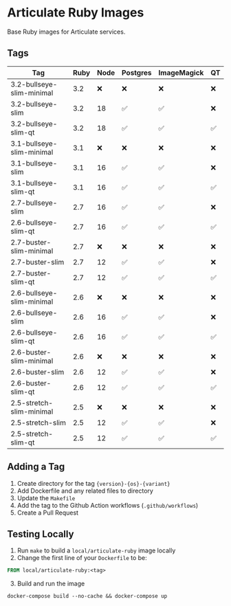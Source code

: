 # Articulate Ruby Images

Base Ruby images for Articulate services.

## Tags

| Tag                       | Ruby | Node | Postgres | ImageMagick | QT |
|---------------------------|------|------|----------|-------------|----|
| 3.2-bullseye-slim-minimal | 3.2  | ❌   | ❌       | ❌          | ❌ |
| 3.2-bullseye-slim         | 3.2  | 18   | ✅       | ✅          | ❌ |
| 3.2-bullseye-slim-qt      | 3.2  | 18   | ✅       | ✅          | ✅ |
| 3.1-bullseye-slim-minimal | 3.1  | ❌   | ❌       | ❌          | ❌ |
| 3.1-bullseye-slim         | 3.1  | 16   | ✅       | ✅          | ❌ |
| 3.1-bullseye-slim-qt      | 3.1  | 16   | ✅       | ✅          | ✅ |
| 2.7-bullseye-slim         | 2.7  | 16   | ✅       | ✅          | ❌ |
| 2.6-bullseye-slim-qt      | 2.7  | 16   | ✅       | ✅          | ✅ |
| 2.7-buster-slim-minimal   | 2.7  | ❌   | ❌       | ❌          | ❌ |
| 2.7-buster-slim           | 2.7  | 12   | ✅       | ✅          | ❌ |
| 2.7-buster-slim-qt        | 2.7  | 12   | ✅       | ✅          | ✅ |
| 2.6-bullseye-slim-minimal | 2.6  | ❌   | ❌       | ❌          | ❌ |
| 2.6-bullseye-slim         | 2.6  | 16   | ✅       | ✅          | ❌ |
| 2.6-bullseye-slim-qt      | 2.6  | 16   | ✅       | ✅          | ✅ |
| 2.6-buster-slim-minimal   | 2.6  | ❌   | ❌       | ❌          | ❌ |
| 2.6-buster-slim           | 2.6  | 12   | ✅       | ✅          | ❌ |
| 2.6-buster-slim-qt        | 2.6  | 12   | ✅       | ✅          | ✅ |
| 2.5-stretch-slim-minimal  | 2.5  | ❌   | ❌       | ❌          | ❌ |
| 2.5-stretch-slim          | 2.5  | 12   | ✅       | ✅          | ❌ |
| 2.5-stretch-slim-qt       | 2.5  | 12   | ✅       | ✅          | ✅ |

## Adding a Tag

1. Create directory for the tag `{version}-{os}-{variant}`
2. Add Dockerfile and any related files to directory
3. Update the `Makefile`
4. Add the tag to the Github Action workflows (`.github/workflows`)
5. Create a Pull Request

## Testing Locally

1. Run `make` to build a `local/articulate-ruby` image locally
2. Change the first line of your `Dockerfile` to be:

```dockerfile
FROM local/articulate-ruby:<tag>
```

3. Build and run the image

```shell
docker-compose build --no-cache && docker-compose up
```
